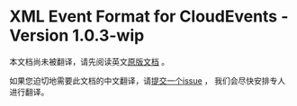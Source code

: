 # XML Event Format for CloudEvents - Version 1.0.3-wip

本文档尚未被翻译，请先阅读英文[原版文档](../../../working-drafts/asyncapi.md) 。

如果您迫切地需要此文档的中文翻译，请[提交一个issue](https://github.com/cloudevents/spec/issues) ，
我们会尽快安排专人进行翻译。

